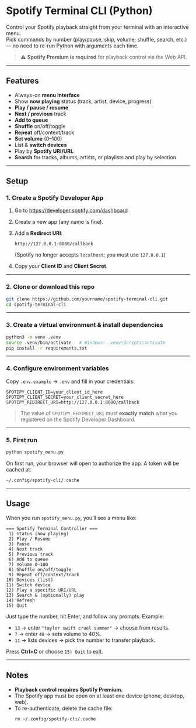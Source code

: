 # Spotify Terminal CLI (Python)

Control your Spotify playback straight from your terminal with an interactive menu.  
Pick commands by number (play/pause, skip, volume, shuffle, search, etc.) — no need to re-run Python with arguments each time.

> ⚠️ **Spotify Premium is required** for playback control via the Web API.

---

## Features
- Always-on **menu interface**  
- Show **now playing** status (track, artist, device, progress)  
- **Play / pause / resume**  
- **Next / previous** track  
- **Add to queue**  
- **Shuffle** on/off/toggle  
- **Repeat** off/context/track  
- **Set volume** (0–100)  
- List & **switch devices**  
- Play by **Spotify URI/URL**  
- **Search** for tracks, albums, artists, or playlists and play by selection  

---

## Setup

### 1. Create a Spotify Developer App
1. Go to <https://developer.spotify.com/dashboard>
2. Create a new app (any name is fine).
3. Add a **Redirect URI**:  
   ```
   http://127.0.0.1:8080/callback
   ```
   (Spotify no longer accepts `localhost`; you must use `127.0.0.1`)

4. Copy your **Client ID** and **Client Secret**.

---

### 2. Clone or download this repo

```bash
git clone https://github.com/yourname/spotify-terminal-cli.git
cd spotify-terminal-cli
```

---

### 3. Create a virtual environment & install dependencies

```bash
python3 -m venv .venv
source .venv/bin/activate   # Windows: .venv\Scripts\activate
pip install -r requirements.txt
```

---

### 4. Configure environment variables

Copy `.env.example` → `.env` and fill in your credentials:

```env
SPOTIPY_CLIENT_ID=your_client_id_here
SPOTIPY_CLIENT_SECRET=your_client_secret_here
SPOTIPY_REDIRECT_URI=http://127.0.0.1:8080/callback
```

> The value of `SPOTIPY_REDIRECT_URI` must **exactly match** what you registered on the Spotify Developer Dashboard.

---

### 5. First run

```bash
python spotify_menu.py
```

On first run, your browser will open to authorize the app. A token will be cached at:
```
~/.config/spotify-cli/.cache
```

---

## Usage

When you run `spotify_menu.py`, you’ll see a menu like:

```
=== Spotify Terminal Controller ===
 1) Status (now playing)
 2) Play / Resume
 3) Pause
 4) Next track
 5) Previous track
 6) Add to queue
 7) Volume 0–100
 8) Shuffle on/off/toggle
 9) Repeat off/context/track
10) Devices (list)
11) Switch device
12) Play a specific URI/URL
13) Search & (optionally) play
14) Refresh
15) Quit
```

Just type the number, hit Enter, and follow any prompts. Example:
- `13` → enter `"taylor swift cruel summer"` → choose from results.
- `7` → enter `40` → sets volume to 40%.  
- `11` → lists devices → pick the number to transfer playback.

Press **Ctrl+C** or choose `15) Quit` to exit.

---

## Notes
- **Playback control requires Spotify Premium.**
- The Spotify app must be open on at least one device (phone, desktop, web).
- To re-authenticate, delete the cache file:  
  ```
  rm ~/.config/spotify-cli/.cache
  ```

